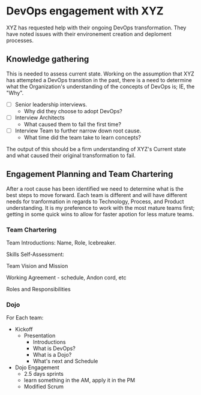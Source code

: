 # DevOps engagement with XYZ
XYZ has requested help with their ongoing DevOps transformation. They have noted issues with their environement creation and deploment processes. 

## Knowledge gathering
This is needed to assess current state. Working on the assumption that XYZ has attempted a DevOps transition in the past, there is a need to determine what the Organization's understanding of the concepts of DevOps is; IE, the "Why".
- [ ] Senior leadership interviews.
    - Why did they choose to adopt DevOps?
- [ ] Interview Architects
    - What caused them to fail the first time?
- [ ] Interview Team to further narrow down root cause.
    - What time did the team take to learn concepts?

The output of this should be a firm understanding of XYZ's Current state and what caused their original transformation to fail. 

## Engagement Planning and Team Chartering

After a root cause has been identified we need to determine what is the best steps to move forward. Each team is different and will have different needs for tranformation in regards to Technology, Process, and Product understanding. It is my preference to work with the most mature teams first; getting in some quick wins to allow for faster apotion for less mature teams. 

### Team Chartering 

Team Introductions: Name, Role, Icebreaker.

Skills Self-Assessment:

Team Vision and Mission

Working Agreement - schedule, Andon cord, etc

Roles and Responsibilities

### Dojo 
For Each team:
- Kickoff
   - Presentation
       - Introductions
       - What is DevOps?
       - What is a Dojo?
       - What's next and Schedule
- Dojo Engagement
    - 2.5 days sprints
    - learn something in the AM, apply it in the PM
    - Modified  Scrum
